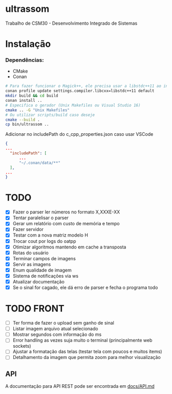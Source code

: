 # ultrassom
Trabalho de CSM30 - Desenvolvimento Integrado de Sistemas

# Instalação

### Dependências:
- CMake
- Conan

```sh
# Para fazer funcionar o Magick++, ele precisa usar a libstdc++11 ao invés de libstdc++
conan profile update settings.compiler.libcxx=libstdc++11 default
mkdir build && cd build
conan install ..
# Especifica o gerador (Unix Makefiles ou Visual Studio 16)
cmake .. -G "Unix Makefiles"
# Ou utilizar scripts/build caso deseje
cmake --build .
cp bin/ultrassom ..
```

Adicionar no includePath do c_cpp_properties.json caso usar VSCode

```json
{
...
  "includePath": [
      ...
      "~/.conan/data/**"
  ],
...
}
```

# TODO
 - [x] Fazer o parser ler números no formato X,XXXE-XX
 - [x] Tentar paralelisar o parser
 - [x] Gerar um relatório com custo de memória e tempo
 - [x] Fazer servidor
 - [x] Testar com a nova matriz modelo H
 - [x] Trocar cout por logs do oatpp
 - [x] Otimizar algoritmos mantendo em cache a transposta
 - [x] Rotas do usuário
 - [x] Terminar campos de imagens
 - [x] Servir as imagens
 - [x] Enum qualidade de imagem
 - [x] Sistema de notificações via ws
 - [x] Atualizar documentação
 - [x] Se o sinal for cagado, ele dá erro de parser e fecha o programa todo

# TODO FRONT
 - [ ] Ter forma de fazer o upload sem ganho de sinal
 - [ ] Listar imagem arquivo atual selecionado
 - [ ] Mostrar segundos com informação do ms
 - [ ] Error handling as vezes suja muito o terminal (principalmente web sockets)
 - [ ] Ajustar a formatação das telas (testar tela com poucos e muitos items)
 - [ ] Detalhamento da imagem que permita zoom para melhor visualização

## API
A documentação para API REST pode ser encontrada em [docs/API.md](docs/API.md)